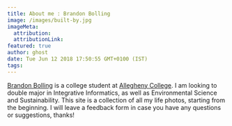 ```yaml
---
title: About me : Brandon Bolling
image: /images/built-by.jpg
imageMeta:
  attribution:
  attributionLink:
featured: true
author: ghost
date: Tue Jun 12 2018 17:50:55 GMT+0100 (IST)
tags:
---
```


[Brandon Bolling](https://Intagram/bbolling82) is a college student at [Allegheny College](https://emberjs.com/team). I am looking to double major in Integrative Informatics, as well as Environmental Science and Sustainability. This site is a collection of all my life photos, starting from the beginning. I will leave a feedback form in case you have any questions or suggestions, thanks!
